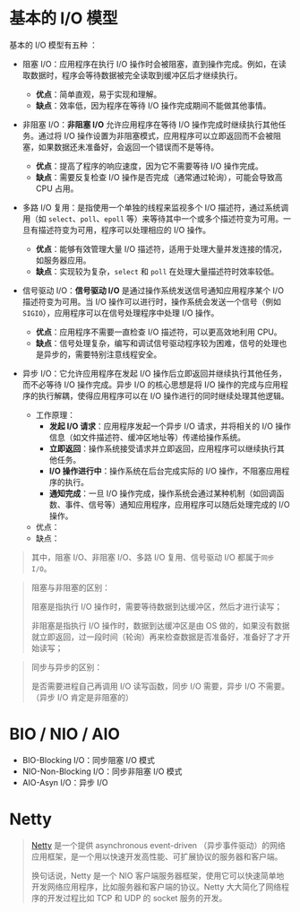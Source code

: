 # 基本的 I/O 模型
基本的 I/O 模型有五种 ：

* 阻塞 I/O：应用程序在执行 I/O 操作时会被阻塞，直到操作完成。例如，在读取数据时，程序会等待数据被完全读取到缓冲区后才继续执行。
	- **优点**：简单直观，易于实现和理解。
	- **缺点**：效率低，因为程序在等待 I/O 操作完成期间不能做其他事情。

* 非阻塞 I/O：**非阻塞 I/O** 允许应用程序在等待 I/O 操作完成时继续执行其他任务。通过将 I/O 操作设置为非阻塞模式，应用程序可以立即返回而不会被阻塞，如果数据还未准备好，会返回一个错误而不是等待。
	- **优点**：提高了程序的响应速度，因为它不需要等待 I/O 操作完成。
	- **缺点**：需要反复检查 I/O 操作是否完成（通常通过轮询），可能会导致高 CPU 占用。

* 多路 I/O 复用：是指使用一个单独的线程来监视多个 I/O 描述符，通过系统调用（如 `select`、`poll`、`epoll` 等）来等待其中一个或多个描述符变为可用。一旦有描述符变为可用，程序可以处理相应的 I/O 操作。
	- **优点**：能够有效管理大量 I/O 描述符，适用于处理大量并发连接的情况，如服务器应用。
	- **缺点**：实现较为复杂，`select` 和 `poll` 在处理大量描述符时效率较低。

* 信号驱动 I/O：**信号驱动 I/O** 是通过操作系统发送信号通知应用程序某个 I/O 描述符变为可用。当 I/O 操作可以进行时，操作系统会发送一个信号（例如 `SIGIO`），应用程序可以在信号处理程序中处理 I/O 操作。
	- **优点**：应用程序不需要一直检查 I/O 描述符，可以更高效地利用 CPU。
	- **缺点**：信号处理复杂，编写和调试信号驱动程序较为困难，信号的处理也是异步的，需要特别注意线程安全。

* 异步 I/O：它允许应用程序在发起 I/O 操作后立即返回并继续执行其他任务，而不必等待 I/O 操作完成。异步 I/O 的核心思想是将 I/O 操作的完成与应用程序的执行解耦，使得应用程序可以在 I/O 操作进行的同时继续处理其他逻辑。
	* 工作原理：
		- **发起 I/O 请求**：应用程序发起一个异步 I/O 请求，并将相关的 I/O 操作信息（如文件描述符、缓冲区地址等）传递给操作系统。
		- **立即返回**：操作系统接受请求并立即返回，应用程序可以继续执行其他任务。
		- **I/O 操作进行中**：操作系统在后台完成实际的 I/O 操作，不阻塞应用程序的执行。
		- **通知完成**：一旦 I/O 操作完成，操作系统会通过某种机制（如回调函数、事件、信号等）通知应用程序，应用程序可以随后处理完成的 I/O 操作。
	- 优点：
	- 缺点：
> 其中，阻塞 I/O、非阻塞 I/O、多路 I/O 复用、信号驱动 I/O 都属于`同步 I/O`。

> 阻塞与非阻塞的区别：
> 
> 阻塞是指执行 I/O 操作时，需要等待数据到达缓冲区，然后才进行读写；
> 
> 非阻塞是指执行 I/O 操作时，数据到达缓冲区是由 OS 做的，如果没有数据就立即返回，过一段时间（轮询）再来检查数据是否准备好，准备好了才开始读写；
> 

> 同步与异步的区别：
> 
> 是否需要进程自己再调用 I/O 读写函数，同步 I/O 需要，异步 I/O 不需要。（异步 I/O 肯定是非阻塞的）



# BIO / NIO / AIO
* BIO-Blocking I/O：同步阻塞 I/O 模式
* NIO-Non-Blocking I/O：同步非阻塞 I/O 模式
* AIO-Asyn I/O：异步 I/O




# Netty
> [Netty](http://netty.io/) 是一个提供 asynchronous event-driven （异步事件驱动）的网络应用框架，是一个用以快速开发高性能、可扩展协议的服务器和客户端。
> 
> 换句话说，Netty 是一个 NIO 客户端服务器框架，使用它可以快速简单地开发网络应用程序，比如服务器和客户端的协议。Netty 大大简化了网络程序的开发过程比如 TCP 和 UDP 的 socket 服务的开发。